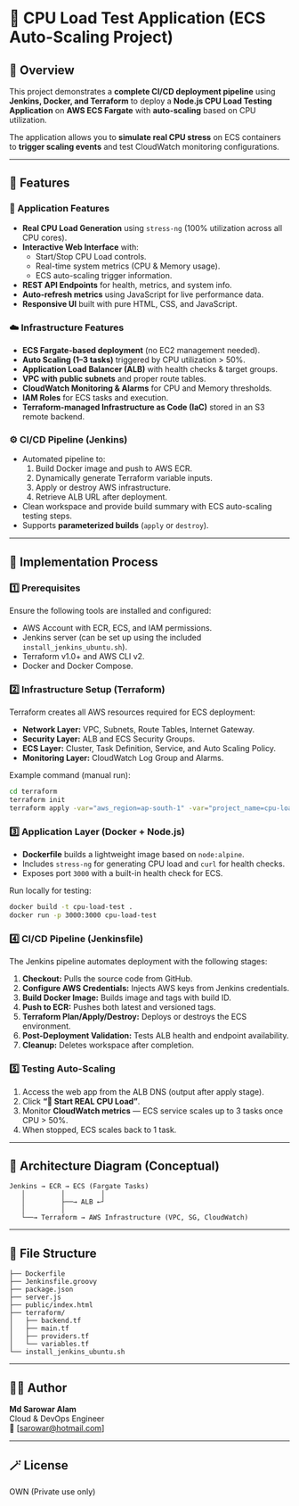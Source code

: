 # 🚀 CPU Load Test Application (ECS Auto-Scaling Project)

## 📘 Overview

This project demonstrates a **complete CI/CD deployment pipeline** using **Jenkins, Docker, and Terraform** to deploy a **Node.js CPU Load Testing Application** on **AWS ECS Fargate** with **auto-scaling** based on CPU utilization.

The application allows you to **simulate real CPU stress** on ECS containers to **trigger scaling events** and test CloudWatch monitoring configurations.

---

## 🌟 Features

### 🧠 Application Features
- **Real CPU Load Generation** using `stress-ng` (100% utilization across all CPU cores).
- **Interactive Web Interface** with:
  - Start/Stop CPU Load controls.
  - Real-time system metrics (CPU & Memory usage).
  - ECS auto-scaling trigger information.
- **REST API Endpoints** for health, metrics, and system info.
- **Auto-refresh metrics** using JavaScript for live performance data.
- **Responsive UI** built with pure HTML, CSS, and JavaScript.

### ☁️ Infrastructure Features
- **ECS Fargate-based deployment** (no EC2 management needed).
- **Auto Scaling (1–3 tasks)** triggered by CPU utilization > 50%.
- **Application Load Balancer (ALB)** with health checks & target groups.
- **VPC with public subnets** and proper route tables.
- **CloudWatch Monitoring & Alarms** for CPU and Memory thresholds.
- **IAM Roles** for ECS tasks and execution.
- **Terraform-managed Infrastructure as Code (IaC)** stored in an S3 remote backend.

### ⚙️ CI/CD Pipeline (Jenkins)
- Automated pipeline to:
  1. Build Docker image and push to AWS ECR.
  2. Dynamically generate Terraform variable inputs.
  3. Apply or destroy AWS infrastructure.
  4. Retrieve ALB URL after deployment.
- Clean workspace and provide build summary with ECS auto-scaling testing steps.
- Supports **parameterized builds** (`apply` or `destroy`).

---

## 🧩 Implementation Process

### 1️⃣ Prerequisites
Ensure the following tools are installed and configured:
- AWS Account with ECR, ECS, and IAM permissions.
- Jenkins server (can be set up using the included `install_jenkins_ubuntu.sh`).
- Terraform v1.0+ and AWS CLI v2.
- Docker and Docker Compose.

### 2️⃣ Infrastructure Setup (Terraform)
Terraform creates all AWS resources required for ECS deployment:
- **Network Layer:** VPC, Subnets, Route Tables, Internet Gateway.
- **Security Layer:** ALB and ECS Security Groups.
- **ECS Layer:** Cluster, Task Definition, Service, and Auto Scaling Policy.
- **Monitoring Layer:** CloudWatch Log Group and Alarms.

Example command (manual run):
```bash
cd terraform
terraform init
terraform apply -var="aws_region=ap-south-1" -var="project_name=cpu-load-test" -var="ecr_image_url=<ECR_IMAGE_URL>" -auto-approve
```

### 3️⃣ Application Layer (Docker + Node.js)
- **Dockerfile** builds a lightweight image based on `node:alpine`.
- Includes `stress-ng` for generating CPU load and `curl` for health checks.
- Exposes port `3000` with a built-in health check for ECS.

Run locally for testing:
```bash
docker build -t cpu-load-test .
docker run -p 3000:3000 cpu-load-test
```

### 4️⃣ CI/CD Pipeline (Jenkinsfile)
The Jenkins pipeline automates deployment with the following stages:
1. **Checkout:** Pulls the source code from GitHub.
2. **Configure AWS Credentials:** Injects AWS keys from Jenkins credentials.
3. **Build Docker Image:** Builds image and tags with build ID.
4. **Push to ECR:** Pushes both latest and versioned tags.
5. **Terraform Plan/Apply/Destroy:** Deploys or destroys the ECS environment.
6. **Post-Deployment Validation:** Tests ALB health and endpoint availability.
7. **Cleanup:** Deletes workspace after completion.

### 5️⃣ Testing Auto-Scaling
1. Access the web app from the ALB DNS (output after apply stage).
2. Click **“🚀 Start REAL CPU Load”**.
3. Monitor **CloudWatch metrics** — ECS service scales up to 3 tasks once CPU > 50%.
4. When stopped, ECS scales back to 1 task.

---

## 🧠 Architecture Diagram (Conceptual)

```
Jenkins → ECR → ECS (Fargate Tasks)
   │         │         │
   │         ├──→ ALB ←┘
   │         │
   └──→ Terraform → AWS Infrastructure (VPC, SG, CloudWatch)
```

---

## 🧰 File Structure
```
├── Dockerfile
├── Jenkinsfile.groovy
├── package.json
├── server.js
├── public/index.html
├── terraform/
│   ├── backend.tf
│   ├── main.tf
│   ├── providers.tf
│   └── variables.tf
└── install_jenkins_ubuntu.sh
```

---

## 🧑‍💻 Author
**Md Sarowar Alam**  
Cloud & DevOps Engineer  
📧 [sarowar@hotmail.com]

---

## 🪄 License
OWN (Private use only)
